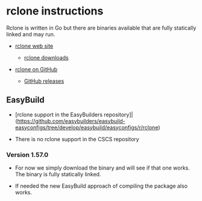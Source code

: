 # rclone instructions

Rclone is written in Go but there are binaries available that are fully statically
linked and may run.

  * [rclone web site](https://rclone.org/)

      * [rclone downloads](https://rclone.org/downloads/)

  * [rclone on GitHub](https://github.com/rclone/rclone)

      * [GitHub releases](https://github.com/rclone/rclone/releases)


## EasyBuild

  * [rclone support in the EasyBuilders repository]|(https://github.com/easybuilders/easybuild-easyconfigs/tree/develop/easybuild/easyconfigs/r/rclone)

  * There is no rclone support in the CSCS repository


### Version 1.57.0

  * For now we simply download the binary and will see if that one works.
    The binary is fully statically linked.

  * If needed the new EasyBuild approach of compiling the package also
    works.
